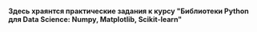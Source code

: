 #### Здесь храянтся практические задания к курсу "Библиотеки Python для Data Science: Numpy, Matplotlib, Scikit-learn"
